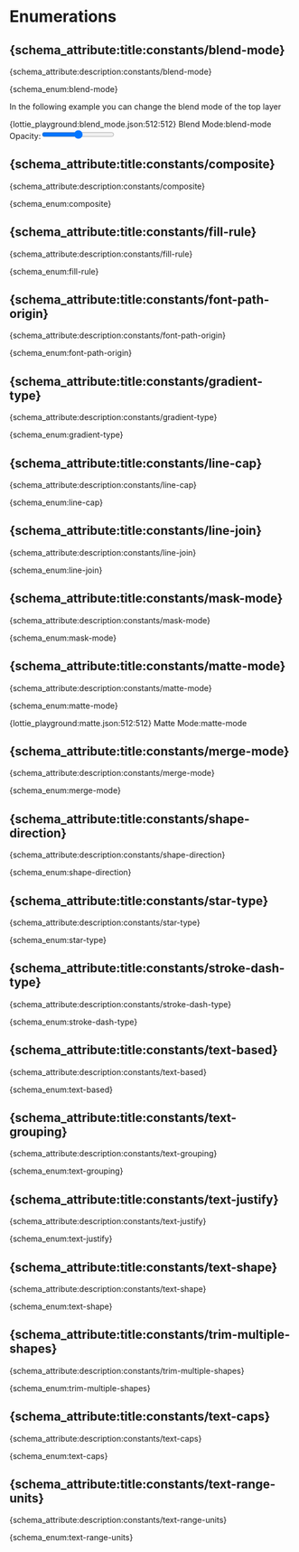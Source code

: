 # Enumerations

## {schema_attribute:title:constants/blend-mode}

{schema_attribute:description:constants/blend-mode}

{schema_enum:blend-mode}

In the following example you can change the blend mode of the top layer

{lottie_playground:blend_mode.json:512:512}
Blend Mode:<enum>blend-mode</enum>
Opacity:<input type="range" min="0" value="50" max="100"/>
<script>
lottie.layers[0].bm = Number(data["Blend Mode"]);
lottie.layers[0].ks.o.k = data["Opacity"];
</script>


## {schema_attribute:title:constants/composite}

{schema_attribute:description:constants/composite}

{schema_enum:composite}


## {schema_attribute:title:constants/fill-rule}

{schema_attribute:description:constants/fill-rule}

{schema_enum:fill-rule}


## {schema_attribute:title:constants/font-path-origin}

{schema_attribute:description:constants/font-path-origin}

{schema_enum:font-path-origin}


## {schema_attribute:title:constants/gradient-type}

{schema_attribute:description:constants/gradient-type}

{schema_enum:gradient-type}


## {schema_attribute:title:constants/line-cap}

{schema_attribute:description:constants/line-cap}

{schema_enum:line-cap}


## {schema_attribute:title:constants/line-join}

{schema_attribute:description:constants/line-join}

{schema_enum:line-join}


## {schema_attribute:title:constants/mask-mode}

{schema_attribute:description:constants/mask-mode}

{schema_enum:mask-mode}


## {schema_attribute:title:constants/matte-mode}

{schema_attribute:description:constants/matte-mode}

{schema_enum:matte-mode}

{lottie_playground:matte.json:512:512}
Matte Mode:<enum value="1">matte-mode</enum>
<script>
lottie.layers[2].tt = Number(data["Matte Mode"]);
</script>


## {schema_attribute:title:constants/merge-mode}

{schema_attribute:description:constants/merge-mode}

{schema_enum:merge-mode}


## {schema_attribute:title:constants/shape-direction}

{schema_attribute:description:constants/shape-direction}

{schema_enum:shape-direction}


## {schema_attribute:title:constants/star-type}

{schema_attribute:description:constants/star-type}

{schema_enum:star-type}


## {schema_attribute:title:constants/stroke-dash-type}

{schema_attribute:description:constants/stroke-dash-type}

{schema_enum:stroke-dash-type}


## {schema_attribute:title:constants/text-based}

{schema_attribute:description:constants/text-based}

{schema_enum:text-based}


## {schema_attribute:title:constants/text-grouping}

{schema_attribute:description:constants/text-grouping}

{schema_enum:text-grouping}


## {schema_attribute:title:constants/text-justify}

{schema_attribute:description:constants/text-justify}

{schema_enum:text-justify}


## {schema_attribute:title:constants/text-shape}

{schema_attribute:description:constants/text-shape}

{schema_enum:text-shape}


## {schema_attribute:title:constants/trim-multiple-shapes}

{schema_attribute:description:constants/trim-multiple-shapes}

{schema_enum:trim-multiple-shapes}

## {schema_attribute:title:constants/text-caps}

{schema_attribute:description:constants/text-caps}

{schema_enum:text-caps}

## {schema_attribute:title:constants/text-range-units}

{schema_attribute:description:constants/text-range-units}

{schema_enum:text-range-units}

